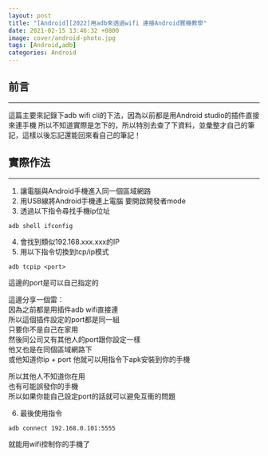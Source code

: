 ```yaml
---
layout: post
title: "[Android][2022]用adb來透過wifi 連接Android實機教學"
date: 2021-02-15 13:46:32 +0800
image: cover/android-photo.jpg
tags: [Android,adb]
categories: Android
---
```



 ## 前言
 ---
 這篇主要來記錄下adb wifi cli的下法，因為以前都是用Android studio的插件直接來連手機
 所以不知道實際是怎下的，所以特別去查了下資料，並彙整才自己的筆記，這樣以後忘記還能回來看自己的筆記！


 ## 實際作法
 ---
 1. 讓電腦與Android手機進入同一個區域網路
 2. 用USB線將Android手機連上電腦 要開啟開發者mode
 3. 透過以下指令尋找手機ip位址
 ```linux
 adb shell ifconfig
 ```
 4. 會找到類似192.168.xxx.xxx的IP
 5. 用以下指令切換到tcp/ip模式
 ```linux
 adb tcpip <port>
 ```
 這邊的port是可以自己指定的

 這邊分享一個雷：<br>
 因為之前都是用插件adb wifi直接連<br>
 所以這個插件設定的port都是同一組<br>
 只要你不是自己在家用<br>
 然後同公司又有其他人的port跟你設定一樣<br>
 他又也是在同個區域網路下<br>
 或他知道你ip + port 他就可以用指令下apk安裝到你的手機<br>

 所以其他人不知道你在用<br>
 也有可能誤發你的手機<br>
 所以如果你能自己設定port的話就可以避免互衝的問題<br>


 6. 最後使用指令<br>
 ```
 adb connect 192.168.0.101:5555
 ```
 就能用wifi控制你的手機了
